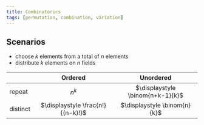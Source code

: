 ```yaml
---
title: Combinatorics
tags: [permutation, combination, variation]
---
```



## Scenarios
* choose $k$ elements from a total of $n$ elements
* distribute $k$ elements on $n$ fields


|	          |  Ordered      | Unordered               |
|-------------|:-------------:|:------------------------:|
| repeat      | $\displaystyle n^k$      |  $\displaystyle \binom{n+k-1}{k}$    |
| distinct    | $\displaystyle \frac{n!}{(n-k)!}$ | $\displaystyle  \binom{n}{k}$ |



